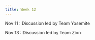 ```yaml
---
title: Week 12
---
```


Nov 11
: Discussion led by Team Yosemite

Nov 13
: Discussion led by Team Zion